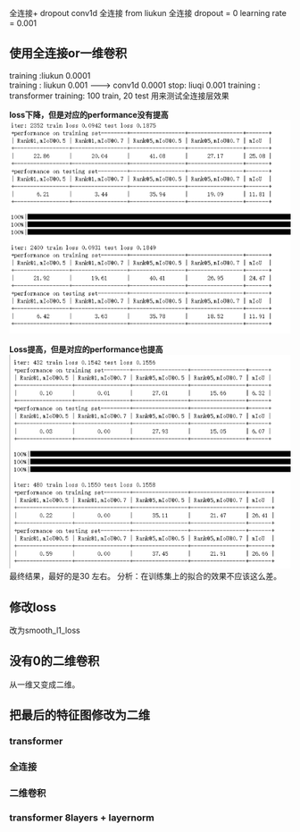 全连接+ dropout
conv1d
全连接 from liukun
全连接 dropout = 0
learning rate = 0.001

## 使用全连接or一维卷积
training :liukun 0.0001    
training : liukun  0.001  ---> conv1d 0.0001
stop: liuqi 0.001
training : transformer
training: 100 train, 20 test  用来测试全连接层效果


**loss下降，但是对应的performance没有提高**
![mlp](https://raw.githubusercontent.com/LIUQI-creat/pic/main/20221028154001.png)

**Loss提高，但是对应的performance也提高**
![](https://raw.githubusercontent.com/LIUQI-creat/pic/main/20221028155221.png)
最终结果，最好的是30 左右。
分析：在训练集上的拟合的效果不应该这么差。

## 修改loss
改为smooth_l1_loss 

##  没有0的二维卷积
从一维又变成二维。

## 把最后的特征图修改为二维
### transformer
### 全连接
### 二维卷积
### transformer  8layers + layernorm


<!--stackedit_data:
eyJoaXN0b3J5IjpbLTE1Mzg3MTIyOTgsMTU2ODIyODkxNCwxNT
UxMTM0MTE0LC0xODk1Mzg3NDk4LDMwOTQ5MzQxLC0xOTA5NjM2
MDI4LC0xNTA5NjE1ODk1LDg5ODY5MzQ1MSwtODQwNDkzNzM2XX
0=
-->